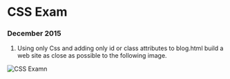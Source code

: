 # CSS Exam
### December 2015


1. Using only Css and adding only id or class attributes to blog.html build a web site as close as possible to the following image.


![CSS Examn ](https://github.com/pekechis/teaching_examples/blob/master/CSS/Exam_07122016/ejercicio.png "Exam 07-12-2016")
